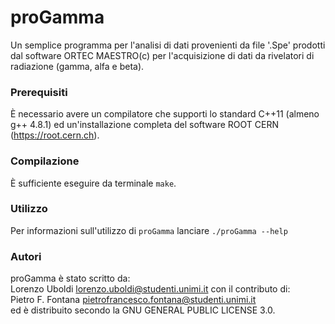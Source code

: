 # proGamma
Un semplice programma per l'analisi di dati provenienti da file '.Spe' prodotti dal software ORTEC MAESTRO(c) per l'acquisizione di dati da rivelatori di radiazione (gamma, alfa e beta).

### Prerequisiti
È necessario avere un compilatore che supporti lo standard C++11 (almeno g++ 4.8.1) ed un'installazione completa del software ROOT CERN (https://root.cern.ch).

### Compilazione
È sufficiente eseguire da terminale `make`.

### Utilizzo
Per informazioni sull'utilizzo di `proGamma` lanciare `./proGamma --help`

### Autori
proGamma è stato scritto da:                            
    Lorenzo Uboldi <lorenzo.uboldi@studenti.unimi.it> 
con il contributo di:     
     Pietro F. Fontana <pietrofrancesco.fontana@studenti.unimi.it>    
ed è distribuito secondo la GNU GENERAL PUBLIC LICENSE 3.0. 
